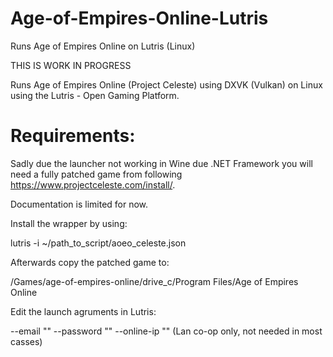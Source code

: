 # Age-of-Empires-Online-Lutris

Runs Age of Empires Online on Lutris (Linux)

THIS IS WORK IN PROGRESS

Runs Age of Empires Online (Project Celeste) using DXVK (Vulkan) on Linux using the Lutris - Open Gaming Platform.

# Requirements:

Sadly due the launcher not working in Wine due .NET Framework you will need a fully patched game from following https://www.projectceleste.com/install/.

Documentation is limited for now.

Install  the wrapper by using:

lutris -i ~/path_to_script/aoeo_celeste.json

Afterwards copy the patched game to:

/Games/age-of-empires-online/drive_c/Program Files/Age of Empires Online

Edit the launch agruments in Lutris:

--email ""
--password ""
--online-ip "" (Lan co-op only, not needed in most casses)
